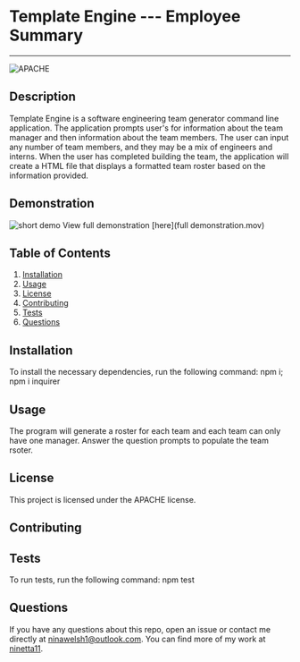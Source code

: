 # Template Engine --- Employee Summary
  ---

  ![APACHE](https://img.shields.io/badge/license-APACHE-green)

  ## Description
  Template Engine is a software engineering team generator command line application. The application prompts user's for information about the team manager and then information about the team members. The user can input any number of team members, and they may be a mix of engineers and interns. When the user has completed building the team, the application will create a HTML file that displays a formatted team roster based on the information provided.

  ## Demonstration
  ![short demo](https://user-images.githubusercontent.com/65838273/97372434-bb228800-1907-11eb-9f96-ab00fbfc9d4c.gif)
  View full demonstration [here](full demonstration.mov)
  
  ## Table of Contents
  1. [Installation](#installation)
  2. [Usage](#usage)
  3. [License](#license)
  4. [Contributing](#contributing)
  5. [Tests](#tests)
  6. [Questions](#questions)

  ## Installation
  To install the necessary dependencies, run the following command:
  npm i; npm i inquirer

  ## Usage
  The program will generate a roster for each team and each team can only have one manager. Answer the question prompts to populate the team rsoter.

  ## License 
  This project is licensed under the APACHE license.

  ## Contributing
  

  ## Tests
  To run tests, run the following command:
  npm test

  ## Questions
  If you have any questions about this repo, open an issue or contact me directly at [ninawelsh1@outlook.com](mailto:ninawelsh1@outlook.com). You can find more of my work at [ninetta11](https://www.github.com/ninetta11).
